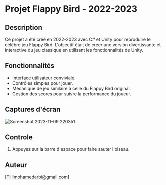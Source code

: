 # Projet Flappy Bird - 2022-2023

## Description
Ce projet a été créé en 2022-2023 avec C# et Unity pour reproduire le célèbre jeu Flappy Bird. L'objectif était de créer une version divertissante et interactive du jeu classique en utilisant les fonctionnalités de Unity.

## Fonctionnalités
- Interface utilisateur conviviale.
- Contrôles simples pour jouer.
- Mécanique de jeu similaire à celle du Flappy Bird original.
- Gestion des scores pour suivre la performance du joueur.

## Captures d'écran

![Screenshot 2023-11-09 220351](https://github.com/Mohamad-Arbi/Flappy_Bird/assets/127888962/16935e02-9bf4-4a6e-bd3b-d0c6388dc675)

## Controle
1. Appuyez sur la barre d'espace pour faire sauter l'oiseau.

## Auteur

[Tlilimohamedarbi@gmail.com]

 
